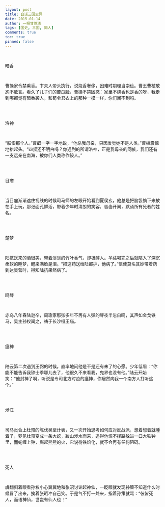```yaml
---
layout: post
title: 白话三国志异
date: 2015-01-14
author: 一把甘蔗渣
tags: [国史, 三国, 同人]
comments: true
toc: true
pinned: false
---
```


<br/>

暗香

<br/>

曹操家令禁熏香。卞夫人带头执行，说烧香奢侈，困难时期理当崇俭。曹丕曹植敢怨不敢言。看久了儿子们的苦瓜脸，曹操不禁困惑：家里不烧香也是香的呀，我走到哪都觉有暗香袭人，和荀令君衣上的那种一模一样，你们闻不到吗。

<br/>

<br/>

洛神

<br/>

“朕恨那个人。”曹叡一字一字地说，“他杀我母亲，只因发觉她不是人类。”曹植震惊地抬起头。“四叔还不明白吗？你遇到的所谓洛神，正是我母亲的同族，我们还有一支远亲在南海，被你们人类称作鲛人。”

<br/>

<br/>

目瘤

<br/>

当目瘤渐渐遮住视线的时候司马师的左眼开始看到夏侯玄，他总是把脑袋摘下来放在手上玩，那张面孔鲜活，带着少年时清朗的笑容，唇齿开阖，默诵所有死者的姓名。

<br/>

<br/>

楚梦

<br/>

陆抗送来的酒很美，带着淡淡的竹叶香气，却极醉人。羊祜喝完之后就陷入了深沉柔软的睡梦，醒来满脸是泪。“把这药送给陆都护，他病了。”信使莫名其妙带着药到达吴营时，得知陆抗果然病了。

<br/>

<br/>

鸣琴

<br/>

赤乌八年春陆逊卒，周瑜家那张多年不再有人弹的琴夜半忽自鸣，其声如金戈铁马，吴主孙权闻之，祷于长沙桓王庙。

<br/>

<br/>

瘟神

<br/>

陆云第二次遇到王弼的时候，直率地问他是不是还有未了的心愿。少年低眉：“你能不能告诉我钟士季哪儿去了，他很久不来看我，鬼界也没有他。”陆云开始笑：“他封神了啊，听说是专司北方时疫的瘟神，你居然向我一个南方人打听这个。”

<br/>

<br/>

涉江

<br/>

司马炎合上杜预的陈伐吴至计表，又一次开始思考如何应对反战派，想着想着就睡着了，梦见杜预变成一条大蛇，跋山涉水而来，追得他慌不择路躲进一口大铁钟里，而蛇缠上钟，燃起熊熊的火，它说待铁熔化，就不会再有任何阻碍。

<br/>

<br/>

死人

<br/>

虞翻斜着眼看孙权小心翼翼地和张昭讨论起神仙，一眨眼就发现孙策不知道什么时候冒了出来，挨着张昭冲自己笑。于是气不打一处来，指着孙策就骂：“彼皆死人，而语神仙，世岂有仙人也！”

<br/>

<br/>
